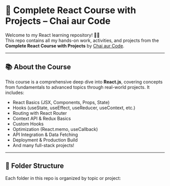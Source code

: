 # 🚀 Complete React Course with Projects – Chai aur Code

Welcome to my React learning repository! 👨‍💻  
This repo contains all my hands-on work, activities, and projects from the **Complete React Course with Projects** by [Chai aur Code](https://www.youtube.com/@chaiaurcode).

---

## 📚 About the Course

This course is a comprehensive deep dive into **React.js**, covering concepts from fundamentals to advanced topics through real-world projects. It includes:

- React Basics (JSX, Components, Props, State)
- Hooks (useState, useEffect, useReducer, useContext, etc.)
- Routing with React Router
- Context API & Redux Basics
- Custom Hooks
- Optimization (React.memo, useCallback)
- API Integration & Data Fetching
- Deployment & Production Build
- And many full-stack projects!

---

## 📁 Folder Structure

Each folder in this repo is organized by topic or project:

